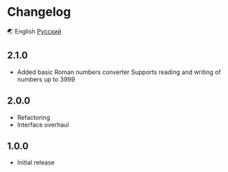# Changelog

🌏 English [Русский](./CHANGELOG.ru.md)

## 2.1.0

- Added basic Roman numbers converter
Supports reading and writing of numbers up to 3999

## 2.0.0

- Refactoring
- Interface overhaul

## 1.0.0

- Initial release